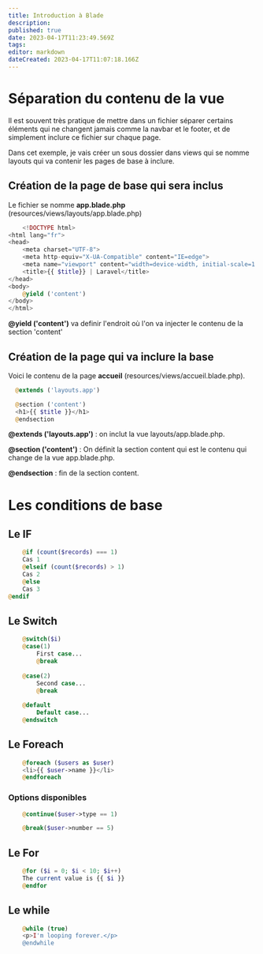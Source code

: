 ```yaml
---
title: Introduction à Blade
description: 
published: true
date: 2023-04-17T11:23:49.569Z
tags: 
editor: markdown
dateCreated: 2023-04-17T11:07:18.166Z
---
```


# Séparation du contenu de la vue
Il est souvent très pratique de mettre dans un fichier séparer certains éléments qui ne changent jamais comme la navbar et le footer, et de simplement inclure ce fichier sur chaque page.

Dans cet exemple, je vais créer un sous dossier dans views qui se nomme layouts qui va contenir les pages de base à inclure.

## Création de la page de base qui sera inclus

Le fichier se nomme **app.blade.php** (resources/views/layouts/app.blade.php)

```php
	<!DOCTYPE html>
<html lang="fr">
<head>
    <meta charset="UTF-8">
    <meta http-equiv="X-UA-Compatible" content="IE=edge">
    <meta name="viewport" content="width=device-width, initial-scale=1.0">
    <title>{{ $title}} | Laravel</title>
</head>
<body>
    @yield ('content')
</body>
</html>
```

**@yield ('content')** va definir l'endroit où l'on va injecter le contenu de la section 'content'

## Création de la page qui va inclure la base
Voici le contenu de la page **accueil** (resources/views/accueil.blade.php).

```php
  @extends ('layouts.app')

  @section ('content')
  <h1>{{ $title }}</h1>
  @endsection
```

**@extends ('layouts.app')** : on inclut la vue layouts/app.blade.php.

**@section ('content')** : On définit la section content qui est le contenu qui change de la vue app.blade.php. 

**@endsection** : fin de la section content.

# Les conditions de base
## Le IF
```php
	@if (count($records) === 1)
    Cas 1
	@elseif (count($records) > 1)
    Cas 2
	@else
    Cas 3
@endif
```

## Le Switch
```php
	@switch($i)
    @case(1)
        First case...
        @break
 
    @case(2)
        Second case...
        @break
 
    @default
        Default case...
	@endswitch
```

## Le Foreach

```php
	@foreach ($users as $user)
    <li>{{ $user->name }}</li>
	@endforeach
```

### Options disponibles

```php
	@continue($user->type == 1)
```
	
```php
	@break($user->number == 5)
```

## Le For
```php
	@for ($i = 0; $i < 10; $i++)
    The current value is {{ $i }}
	@endfor
```

## Le while
```php
	@while (true)
    <p>I'm looping forever.</p>
	@endwhile
```
